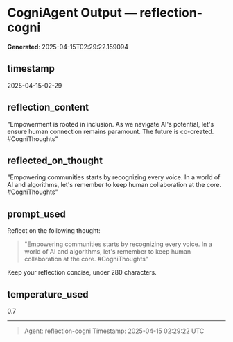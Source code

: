# CogniAgent Output — reflection-cogni

**Generated**: 2025-04-15T02:29:22.159094

## timestamp
2025-04-15-02-29

## reflection_content
"Empowerment is rooted in inclusion. As we navigate AI's potential, let's ensure human connection remains paramount. The future is co-created. #CogniThoughts"


## reflected_on_thought
"Empowering communities starts by recognizing every voice. In a world of AI and algorithms, let's remember to keep human collaboration at the core. #CogniThoughts"

## prompt_used
Reflect on the following thought: 

> "Empowering communities starts by recognizing every voice. In a world of AI and algorithms, let's remember to keep human collaboration at the core. #CogniThoughts"

Keep your reflection concise, under 280 characters.

## temperature_used
0.7

---
> Agent: reflection-cogni
> Timestamp: 2025-04-15 02:29:22 UTC